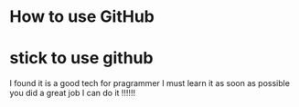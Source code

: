 # How to use GitHub
# stick to use github
I found it is a good tech for pragrammer
I must learn it as soon as possible
you did a great job
I can do it !!!!!!